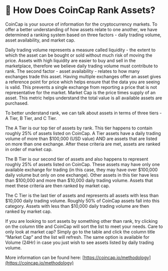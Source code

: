 # 📙 How Does CoinCap Rank Assets?

CoinCap is your source of information for the cryptocurrency markets. To offer a better understanding of how assets relate to one another, we have determined a ranking system based on three factors - daily trading volume, asset availability, and market cap.

Daily trading volume represents a measure called liquidity - the extent to which the asset can be bought or sold without much risk of moving the price. Assets with high liquidity are easier to buy and sell in the marketplace, therefore we believe daily trading volume must contribute to rank. The second factor - asset availability - relates to how many exchanges trade this asset. Having multiple exchanges offer an asset gives a reference point for price which helps ensure that the data you are seeing is valid. This prevents a single exchange from reporting a price that is not representative for the market. Market Cap is the price times supply of an asset. This metric helps understand the total value is all available assets are purchased.

To better understand rank, we can talk about assets in terms of three tiers - A Tier, B Tier, and C Tier.

The A Tier is our top tier of assets by rank. This tier happens to contain roughly 25% of assets listed on CoinCap. A Tier assets have a daily trading volume of more than $100,000 (USD value) AND are assets that are listed on more than one exchange. After these criteria are met, assets are ranked in order of market cap.

The B Tier is our second tier of assets and also happens to represent roughly 25% of assets listed on CoinCap. These assets may have only one available exchange for trading (in this case, they may have over $100,000 daily volume but only on one exchange). Other assets in this tier have less than $100,000 and more than $10,000 daily trading volume. Assets that meet these criteria are then ranked by market cap.

The C Tier is the last tier of assets and represents all assets with less than $10,000 daily trading volume. Roughly 50% of CoinCap assets fall into this category. Assets with less than $10,000 daily trading volume are then ranked by market cap.

If you are looking to sort assets by something other than rank, try clicking on the column title and CoinCap will sort the list to meet your needs. Care to only look at market cap? Simply go to the table and click the column title “Market Cap” and the list will refresh. The same option is available for Volume (24Hr) in case you just wish to see assets listed by daily trading volume.

More information can be found here: [https://coincap.io/methodology](https://coincap.io/methodology)
